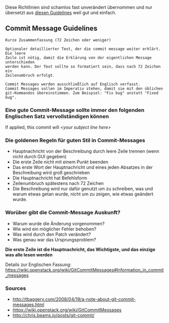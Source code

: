 Diese Richtlinien sind schamlos fast unverändert übernommen und nur übersetzt aus [diesen Guidelines](https://gist.github.com/robertpainsi/b632364184e70900af4ab688decf6f53) weil gut und einfach.

## Commit Message Guidelines
```
Kurze Zusammenfassung (72 Zeichen oder weniger)

Optionaler detaillierter Text, der die commit message weiter erklärt. Die leere
Zeile ist nötig, damit die Erklärung von der eigentlichen Message unterschieden
werden kann. Der Text sollte so formatiert sein, dass nach 72 Zeichen ein
Zeilenumbruch erfolgt.

Commit Messages werden ausschließlich auf Englisch verfasst.
Commit Messages sollen im Imperativ stehen, damit sie mit den üblichen
git-Kommandos übereinstimmen. Zum Beispiel: "Fix bug" anstatt "Fixed bug". 
```

### Eine gute Commit-Message sollte immer den folgenden Englischen Satz vervollständigen können
If applied, this commit will *\<your subject line here\>*

### Die goldenen Regeln für guten Stil in Commit-Messages
* Hauptnachricht von der Beschreibung durch leere Zeile trennen (wenn nicht
  durch GUI gegeben)
* Die erste Zeile nicht mit einem Punkt beenden
* Das erste Wort der Hauptnachricht und eines jeden Absatzes in der Beschreibung
  wird groß geschrieben
* Die Hauptnachricht hat Befehlsform
* Zeilenumbruch spätestens nach 72 Zeichen
* Die Beschreibung wird nur dafür genutzt um zu schreiben, was und warum etwas
  getan wurde, nicht um zu zeigen, wie etwas geändert wurde.

### Worüber gibt die Commit-Message Auskunft?
* Warum wurde die Änderung vorgenommen?
* Wie wird ein möglicher Fehler behoben?
* Was wird durch den Patch verändert?
* Was genau war das Ursprungsproblem?

**Die erste Zeile ist die Hauptnachricht, das Wichtigste, und das einzige was
alle lesen werden**

Details zur Englischen Fassung: https://wiki.openstack.org/wiki/GitCommitMessages#Information_in_commit_messages

### Sources
* http://tbaggery.com/2008/04/19/a-note-about-git-commit-messages.html
* https://wiki.openstack.org/wiki/GitCommitMessages
* http://chris.beams.io/posts/git-commit/
